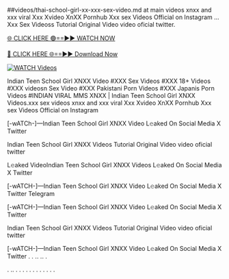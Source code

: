 ##videos/thai-school-girl-xx-xxx-sex-video.md at main
videos xnxx and xxx viral Xxx Xvideo XnXX Pornhub Xxx sex Videos Official on Instagram ... Xxx Sex Videoss Tutorial Original Video video oficial twitter.

[🌐 CLICK HERE 🟢==►► WATCH NOW](https://hqvideonet.blogspot.com/2025/02/ngthb.html)

[🔴 CLICK HERE 🌐==►► Download Now](https://hqvideonet.blogspot.com/2025/02/ngthb.html)

[![WATCH Videos](https://i.imgur.com/dJHk4Zq.gif)](https://hqvideonet.blogspot.com/2025/02/ngthb.html)


Indian Teen School Girl XNXX Video #XXX Sex Videos #XXX 18+ Videos #XXX videosn Sex Video #XXX Pakistani Porn Videos #XXX Japanis Porn Videos #INDIAN VIRAL MMS XNXX | Indian Teen School Girl XNXX Videos.xxx sex videos xnxx and xxx viral Xxx Xvideo XnXX Pornhub Xxx sex Videos Official on Instagram

[-wATCh-]—Indian Teen School Girl XNXX Video L𝚎aked On Social Media X Twitter

Indian Teen School Girl XNXX Videos Tutorial Original Video video oficial twitter

L𝚎aked VideoIndian Teen School Girl XNXX Videos L𝚎aked On Social Media X Twitter

[-wATCH-]—Indian Teen School Girl XNXX Video L𝚎aked On Social Media X Twitter Telegram

[-wATCH-]—Indian Teen School Girl XNXX Video L𝚎aked On Social Media X Twitter

Indian Teen School Girl XNXX Videos Tutorial Original Video video oficial twitter

[-wATCH-]—Indian Teen School Girl XNXX Video L𝚎aked On Social Media X Twitter . . .. .. .

. .. . . . . . . . . . . . .